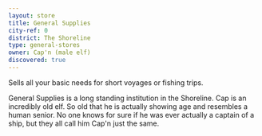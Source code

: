 ```yaml
---
layout: store
title: General Supplies
city-ref: 0
district: The Shoreline
type: general-stores
owner: Cap'n (male elf)
discovered: true
---
```

Sells all your basic needs for short voyages or fishing trips.

General Supplies is a long standing institution in the Shoreline. Cap is an incredibly old elf. So old that he is actually showing age and resembles a human senior. No one knows for sure if he was ever actually a captain of a ship, but they all call him Cap'n just the same.
